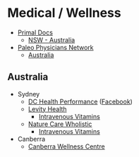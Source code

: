 # Medical / Wellness

* [Primal Docs](http://primaldocs.com/)
  * [NSW - Australia](http://primaldocs.com/physician-finder/listingfeatures/new-south-wales/)
* [Paleo Physicians Network](http://paleophysiciansnetwork.com/)
  * [Australia](http://paleophysiciansnetwork.com/doctors/int/Australia)

## Australia

* Sydney
  * [DC Health Performance](http://dchealthperformance.com.au/) ([Facebook](https://www.facebook.com/DCHealth))
  * [Levity Health](http://www.levityhealth.com.au/)
    * [Intravenous Vitamins](http://www.levityhealth.com.au/intravenous-vitamins.html)
  * [Nature Care Wholistic](http://naturecarewholistic.com.au)
    * [Intravenous Vitamins](http://naturecarewholistic.com.au/portfolio/dr-yvonne-bloomfield-ruby-crows-nest-sydney/)
* Canberra
  * [Canberra Wellness Centre](http://canberrawellnesscentre.com.au/)
